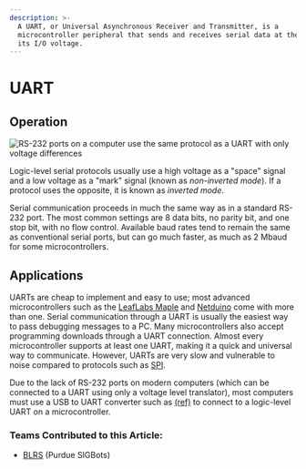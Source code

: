 ```yaml
---
description: >-
  A UART, or Universal Asynchronous Receiver and Transmitter, is a
  microcontroller peripheral that sends and receives serial data at the level of
  its I/O voltage.
---
```


# UART

## Operation

![ RS-232 ports on a computer use the same protocol as a UART with only voltage differences](https://phabricator.purduesigbots.com/file/data/luq7cf5gw4qtsazvpmnj/PHID-FILE-a74hi2uen6tvtl6piwrx/uart\_serial\_port.jpg)

Logic-level serial protocols usually use a high voltage as a "space" signal and a low voltage as a "mark" signal (known as _non-inverted mode_). If a protocol uses the opposite, it is known as _inverted mode_.

Serial communication proceeds in much the same way as in a standard RS-232 port. The most common settings are 8 data bits, no parity bit, and one stop bit, with no flow control. Available baud rates tend to remain the same as conventional serial ports, but can go much faster, as much as 2 Mbaud for some microcontrollers.

## Applications

UARTs are cheap to implement and easy to use; most advanced microcontrollers such as the [LeafLabs Maple](external-boards/leaflabs-maple.md) and [Netduino](external-boards/netduino.md) come with more than one. Serial communication through a UART is usually the easiest way to pass debugging messages to a PC. Many microcontrollers also accept programming downloads through a UART connection. Almost every microcontroller supports at least one UART, making it a quick and universal way to communicate. However, UARTs are very slow and vulnerable to noise compared to protocols such as [SPI](spi.md).

Due to the lack of RS-232 ports on modern computers (which can be connected to a UART using only a voltage level translator), most computers must use a USB to UART converter such as [(ref)](http://www.sparkfun.com/products/9716) to connect to a logic-level UART on a microcontroller.

### Teams Contributed to this Article:

* [BLRS](https://purduesigbots.com) (Purdue SIGBots)
